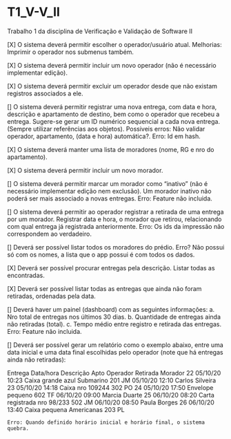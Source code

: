 # T1_V-V_II
Trabalho 1 da disciplina de Verificação e Validação de Software II

[X] O sistema deverá permitir escolher o operador/usuário atual.
    Melhorias: Imprimir o operador nos submenus também.

[X] O sistema deverá permitir incluir um novo operador (não é necessário
implementar edição).

[X] O sistema deverá permitir excluir um operador desde que não existam registros associados a ele.

[] O sistema deverá permitir registrar uma nova entrega, com data e hora, descrição e apartamento de destino, bem como o operador que recebeu a entrega. Sugere-se gerar um ID numérico sequencial a cada nova entrega. (Sempre utilizar referências aos objetos).
    Possiveis erros: Não validar operador, apartamento, (data e hora) automática?.
    Erro: Id em hash.

[X] O sistema deverá manter uma lista de moradores (nome, RG e nro do
apartamento).

[X] O sistema deverá permitir incluir um novo morador.

[] O sistema deverá permitir marcar um morador como “inativo” (não é necessário
implementar edição nem exclusão). Um morador inativo não poderá ser mais
associado a novas entregas.
    Erro: Feature não incluida.

[] O sistema deverá permitir ao operador registrar a retirada de uma entrega por um
morador. Registrar data e hora, o morador que retirou, relacionando com qual
entrega já registrada anteriormente.
    Erro: Os ids da impressão não correspondem ao verdadeiro.

[] Deverá ser possível listar todos os moradores do prédio.
    Erro? Não possui só com os nomes, a lista que o app possui é com todos os dados.

[X] Deverá ser possível procurar entregas pela descrição. Listar todas as encontradas.

[X] Deverá ser possível listar todas as entregas que ainda não foram retiradas,
ordenadas pela data.

[] Deverá haver um painel (dashboard) com as seguintes informações:
a. Nro total de entregas nos últimos 30 dias.
b. Quantidade de entregas ainda não retiradas (total).
c. Tempo médio entre registro e retirada das entregas.
    Erro: Feature não incluida.

[] Deverá ser possível gerar um relatório como o exemplo abaixo, entre uma data
inicial e uma data final escolhidas pelo operador (note que há entregas ainda não
retiradas):

Entrega Data/hora Descrição Apto Operador Retirada Morador
22 05/10/20 10:23 Caixa grande azul Submarino 201 JM 05/10/20 12:10 Carlos Silveira
23 05/10/20 14:18 Caixa nro 109244 302 PO
24 05/10/20 17:50 Envelope pequeno 602 TF 06/10/20 09:00 Marcia Duarte
25 06/10/20 08:20 Carta registrada nro 98/233 502 JM 06/10/20 08:50 Paula Borges
26 06/10/20 13:40 Caixa pequena Americanas 203 PL

    Erro: Quando definido horário inicial e horário final, o sistema quebra. 